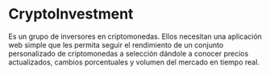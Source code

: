 # CryptoInvestment
Es un grupo de inversores en criptomonedas. Ellos necesitan una aplicación web simple que les permita seguir el rendimiento de un conjunto personalizado de criptomonedas a selección dándole a conocer precios actualizados, cambios porcentuales y volumen del mercado en tiempo real.
